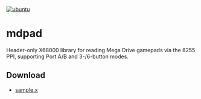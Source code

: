 ﻿[![ubuntu](https://github.com/renatus-novus-x/mdpad/workflows/ubuntu/badge.svg)](https://github.com/renatus-novus-x/mdpad/actions?query=workflow%3Aubuntu)

# mdpad
Header-only X68000 library for reading Mega Drive gamepads via the 8255 PPI, supporting Port A/B and 3-/6-button modes.

## Download
- [sample.x](https://raw.githubusercontent.com/renatus-novus-x/mdpad/main/bin/sample.x)
